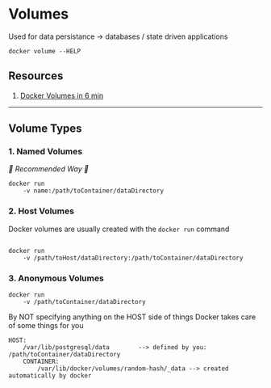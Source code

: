 # Volumes

Used for data persistance -> databases / state driven applications

```cli   
docker volume --HELP
```

## Resources

1. [Docker Volumes in 6 min](https://www.youtube.com/watch?v=p2PH_YPCsis)

---

## Volume Types 

### 1. Named Volumes

_🔆 Recommended Way 🔆_

```cli  
docker run
    -v name:/path/toContainer/dataDirectory
```

### 2. Host Volumes

Docker volumes are usually created with the `docker run` command

```cli

docker run
    -v /path/toHost/dataDirectory:/path/toContainer/dataDirectory
```

### 3. Anonymous Volumes

```cli 
docker run
    -v /path/toContainer/dataDirectory
```

By NOT specifying anything on the HOST side of things Docker takes care of some things for you

```cli 
HOST:
    /var/lib/postgresql/data        --> defined by you: /path/toContainer/dataDirectory
    CONTAINER:
        /var/lib/docker/volumes/random-hash/_data --> created automatically by docker
```



